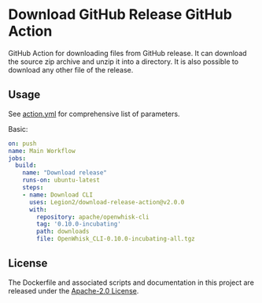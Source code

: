 # Download GitHub Release GitHub Action
GitHub Action for downloading files from GitHub release.
It can download the source zip archive and unzip it into a directory.
It is also possible to download any other file of the release.

## Usage
See [action.yml](action.yml) for comprehensive list of parameters.

Basic:
```yaml
on: push
name: Main Workflow
jobs:
  build:
    name: "Download release"
    runs-on: ubuntu-latest
    steps:
    - name: Download CLI
      uses: Legion2/download-release-action@v2.0.0
      with:
        repository: apache/openwhisk-cli
        tag: '0.10.0-incubating'
        path: downloads
        file: OpenWhisk_CLI-0.10.0-incubating-all.tgz
```

## License
The Dockerfile and associated scripts and documentation in this project are released under the [Apache-2.0 License](LICENSE).
